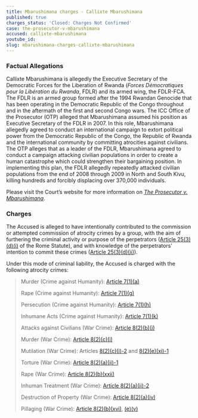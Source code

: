 ```yaml
---
title: Mbarushimana charges - Callixte Mbarushimana
published: true
charges_status: 'Closed: Charges Not Confirmed'
case: the-prosecutor-v-mbarushimana
accused: callixte-mbarushimana
youtube_id:
slug: mbarushimana-charges-callixte-mbarushimana
---
```



### Factual Allegations

Callixte Mbarushimana is allegedly the Executive Secretary of the Democratic Forces for the Liberation of Rwanda (*Forces D&eacute;mocratiques pour la Lib&eacute;ration du Rwanda*, FDLR) and its armed wing, the FDLR-FCA. The FDLR is an armed group formed after the 1994 Rwandan Genocide that has been operating in the Democratic Republic of the Congo throughout and in the aftermath of the first and second Congo wars. The ICC Office of the Prosecutor (OTP) alleged that Mbarushimana assumed his position as Executive Secretary of the FDLR in 2007. In this role, Mbarushimana allegedly agreed to conduct an international campaign to extort political power from the Democratic Republic of the Congo, the Republic of Rwanda and the international community by committing atrocities against civilians. The OTP alleges that as a leader of the FDLR, Mbarushimana agreed to conduct a campaign attacking civilian populations in order to create a human catastrophe which could strengthen their bargaining position. In implementing this plan, the FDLR allegedly repeatedly attacked civilian populations from the end of 2008 through 2009 in North and South Kivu, killing hundreds and forcibly displacing over 370,000 individuals.

Please visit the Court’s website for more information on *[The Prosecutor v. Mbarushimana](https://www.icc-cpi.int/drc/mbarushimana#7)*.

### Charges

The Accused is alleged to have intentionally contributed to the commission or attempted commission of atrocity crimes by a group, with the aim of furthering the criminal activity or purpose of the perpetrators ([Article 25(3)(d)(i)](http://www.casematrixnetwork.org/case-m/klamberg-commentary/rome-statute/#c1198)&nbsp;of the Rome Statute), and with knowledge of the perpetrators' intention to commit these crimes ([Article 25(3)(d)(ii)](http://www.casematrixnetwork.org/case-m/klamberg-commentary/rome-statute/#c1198)).

Under this mode of criminal liability, the Accused is charged with the following atrocity crimes:

> Murder (Crime against Humanity):&nbsp;[Article 7(1)(a)](http://www.casematrixnetwork.org/cmn-knowledge-hub/klamberg-commentary/elements-of-crime/#c2286)
>
>
> Rape (Crime against Humanity):&nbsp;[Article 7(1)(g)](http://www.casematrixnetwork.org/cmn-knowledge-hub/klamberg-commentary/elements-of-crime/#c2292)
>
>
> Persecution (Crime against Humanity):&nbsp;[Article 7(1)(h)](http://www.casematrixnetwork.org/cmn-knowledge-hub/klamberg-commentary/elements-of-crime/#c2298)
>
>
> Inhumane Acts (Crime against Humanity):&nbsp;[Article 7(1)(k)](http://www.casematrixnetwork.org/cmn-knowledge-hub/klamberg-commentary/elements-of-crime/#c2301)
>
>
> Attacks against Civilians (War Crime): [Article 8(2)(b)(i)](http://www.casematrixnetwork.org/cmn-knowledge-hub/klamberg-commentary/elements-of-crime/#c2321)
>
>
> Murder (War Crime): [Article 8(2)(c)(i)](http://www.casematrixnetwork.org/cmn-knowledge-hub/klamberg-commentary/elements-of-crime/#c2359)
>
>
> Mutilation (War Crime): Articles&nbsp;[8(2)(c)(i)-2](http://www.casematrixnetwork.org/cmn-knowledge-hub/klamberg-commentary/elements-of-crime/#c2360) and&nbsp;[8(2)(e)(xi)-1](http://www.casematrixnetwork.org/cmn-knowledge-hub/klamberg-commentary/elements-of-crime/#c2382)
>
>
> Torture (War Crime): [Article 8(2)(a)(ii)-1](http://www.casematrixnetwork.org/cmn-knowledge-hub/klamberg-commentary/elements-of-crime/#c2311)
>
>
> Rape (War Crime): [Article 8(2)(b)(xxii)](http://www.casematrixnetwork.org/cmn-knowledge-hub/klamberg-commentary/elements-of-crime/#c2347)
>
>
> Inhuman Treatment (War Crime): [Article 8(2)(a)(ii)-2](http://www.casematrixnetwork.org/cmn-knowledge-hub/klamberg-commentary/elements-of-crime/#c2358)
>
>
> Destruction of Property (War Crime): [Article 8(2)(a)(iv)](http://www.casematrixnetwork.org/cmn-knowledge-hub/klamberg-commentary/elements-of-crime/#c2314)
>
>
> Pillaging (War Crime): [Article 8(2)(b)(xvi)](http://www.casematrixnetwork.org/cmn-knowledge-hub/klamberg-commentary/elements-of-crime/#c2341), [(e)(v)](http://www.casematrixnetwork.org/cmn-knowledge-hub/klamberg-commentary/elements-of-crime/#c2371)